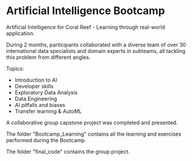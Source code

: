 # Artificial Intelligence Bootcamp
Artificial Intelligence for Coral Reef -  Learning through real-world application.

During 2 months, participants collaborated with a diverse team of over 30 international data specialists and domain experts in subteams, all tackling this problem from different angles.

Topics:
- Introduction to AI
- Developer skills
- Exploratory Data Analysis
- Data Engineering
- AI pitfalls and biases
- Transfer learning & AutoML

A collaborative group capstone project was completed and presented.

The folder "Bootcamp_Learning" contains all the learning and exercises performed during the Bootcamp. 

The folder "final_code" contains the group project. 
